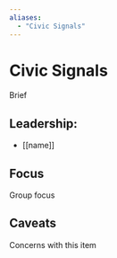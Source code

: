 ```yaml
---
aliases:
  - "Civic Signals"
---
```

# Civic Signals

Brief

## Leadership:

- [[name]]

## Focus

Group focus

## Caveats 

Concerns with this item